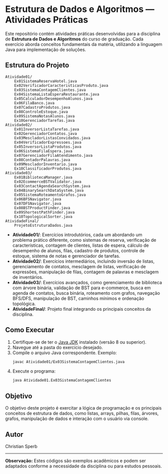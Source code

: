 # Estrutura de Dados e Algoritmos — Atividades Práticas

Este repositório contém atividades práticas desenvolvidas para a disciplina de **Estrutura de Dados e Algoritmos** do curso de graduação. Cada exercício aborda conceitos fundamentais da matéria, utilizando a linguagem Java para implementação de soluções.

## Estrutura do Projeto

```
Atividade01/
    Ex01SistemaReservaHotel.java
    Ex02VerificadorCaracteristicasProduto.java
    Ex03SistemaContagemClientes.java
    Ex04SistemaListaEsperaRestaurante.java
    Ex05CalculadorDesempenhoAlunos.java
    Ex06FilaBanco.java
    Ex07CadastroProdutos.java
    Ex08ControleEstoque.java
    Ex09SistemaNotasAlunos.java
    Ex10GerenciadorTarefas.java
Atividade02/
    Ex01InversorListaTarefas.java
    Ex02GerenciadorContatos.java
    Ex03MescladorListasConvidados.java
    Ex04VerificadorExpressoes.java
    Ex05InversorListaProdutos.java
    Ex06SistemaFilaEspera.java
    Ex07GerenciadorFilaAtendimento.java
    Ex08ContadorPalavras.java
    Ex09MescladorInventario.java
    Ex10ClassificadorProdutos.java
Atividade03/
    Ex01BibliotecaManager.java
    Ex02EcommerceBSTValidator.java
    Ex03ContactAgendaSearchSystem.java
    Ex04BinarySearchDataSystem.java
    Ex05SistemaRoteamentoGrafos.java
    Ex06BFSNavigator.java
    Ex07DFSNavigator.java
    Ex08BSTProductFinder.java
    Ex09ShortestPathFinder.java
    Ex10TopologicalSorter.java
AtividadeFinal/
    ProjetoEstruturaDados.java
```

- **Atividade01/**: Exercícios introdutórios, cada um abordando um problema prático diferente, como sistemas de reserva, verificação de características, contagem de clientes, listas de espera, cálculo de desempenho de alunos, filas, cadastro de produtos, controle de estoque, sistema de notas e gerenciador de tarefas.
- **Atividade02/**: Exercícios intermediários, incluindo inversão de listas, gerenciamento de contatos, mesclagem de listas, verificação de expressões, manipulação de filas, contagem de palavras e mesclagem de inventários.
- **Atividade03/**: Exercícios avançados, como gerenciamento de biblioteca com árvore binária, validação de BST para e-commerce, busca em agenda de contatos, busca binária, roteamento com grafos, navegação BFS/DFS, manipulação de BST, caminhos mínimos e ordenação topológica.
- **AtividadeFinal/**: Projeto final integrando os principais conceitos da disciplina.

## Como Executar

1. Certifique-se de ter o [Java JDK](https://adoptium.net/) instalado (versão 8 ou superior).
2. Navegue até a pasta do exercício desejado.
3. Compile o arquivo Java correspondente. Exemplo:
   ```sh
   javac Atividade01/Ex03SistemaContagemClientes.java
   ```
4. Execute o programa:
   ```sh
   java Atividade01.Ex03SistemaContagemClientes
   ```

## Objetivo

O objetivo deste projeto é exercitar a lógica de programação e os principais conceitos de estrutura de dados, como listas, arrays, pilhas, filas, árvores, grafos, manipulação de dados e interação com o usuário via console.

## Autor

Christian Sperb

---

**Observação:** Estes códigos são exemplos acadêmicos e podem ser adaptados conforme a necessidade da disciplina ou para estudos pessoais.